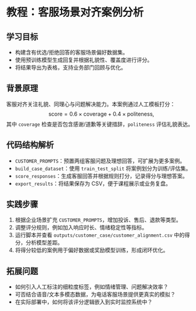 # 教程：客服场景对齐案例分析

## 学习目标
- 构建含有优选/拒绝回答的客服场景偏好数据集。
- 使用预训练模型生成回复并根据礼貌性、覆盖度进行评分。
- 将结果导出为表格，支持业务部门回顾与优化。

## 背景原理
客服对齐关注礼貌、同理心与问题解决能力。本案例通过人工模板打分：
$$
\text{score} = 0.6 \times \text{coverage} + 0.4 \times \text{politeness},
$$
其中 `coverage` 检查是否包含感谢/道歉等关键措辞，`politeness` 评估礼貌表达。

## 代码结构解析
- `CUSTOMER_PROMPTS`：预置两组客服问题及理想回答，可扩展为更多案例。
- `build_case_dataset`：使用 `train_test_split` 将案例划分为训练/评估集。
- `score_responses`：生成客服回答并根据规则打分，记录得分与理想答案。
- `export_results`：将结果保存为 CSV，便于课程展示或业务复盘。

## 实践步骤
1. 根据企业场景扩充 `CUSTOMER_PROMPTS`，增加投诉、售后、退款等类型。
2. 调整评分规则，例如加入响应时长、情绪稳定性等指标。
3. 运行脚本并查看 `outputs/customer_case/customer_alignment.csv` 中的得分，分析模型差距。
4. 将得分较低的案例用于偏好数据或奖励模型训练，形成闭环优化。

## 拓展问题
- 如何引入人工标注的细粒度标签，例如情绪管理、问题解决效率？
- 可否结合语音/文本多模态数据，为电话客服场景提供更真实的模拟？
- 在实际部署中，如何将该评分逻辑嵌入到实时监控系统中？
